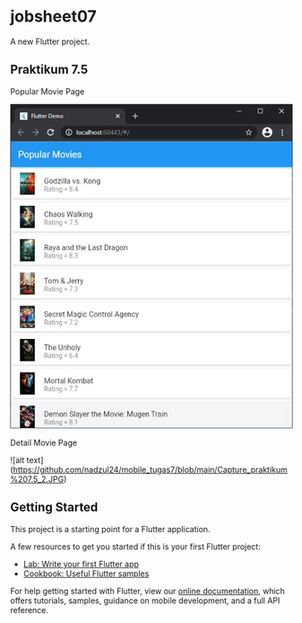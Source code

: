 # jobsheet07

A new Flutter project.

## Praktikum 7.5

Popular Movie Page

![alt text](https://github.com/nadzul24/mobile_tugas7/blob/main/Capture_praktikum%207.5.JPG)

Detail Movie Page

![alt text] (https://github.com/nadzul24/mobile_tugas7/blob/main/Capture_praktikum%207.5_2.JPG)

## Getting Started

This project is a starting point for a Flutter application.

A few resources to get you started if this is your first Flutter project:

- [Lab: Write your first Flutter app](https://flutter.dev/docs/get-started/codelab)
- [Cookbook: Useful Flutter samples](https://flutter.dev/docs/cookbook)

For help getting started with Flutter, view our
[online documentation](https://flutter.dev/docs), which offers tutorials,
samples, guidance on mobile development, and a full API reference.
